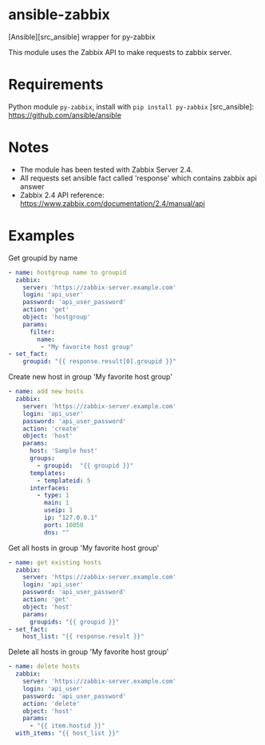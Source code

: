 # ansible-zabbix
[Ansible][src_ansible] wrapper for py-zabbix

This module uses the Zabbix API to make requests to zabbix server.

# Requirements
Python module ``py-zabbix``, install with ``pip install py-zabbix``
[src_ansible]: https://github.com/ansible/ansible

# Notes
* The module has been tested with Zabbix Server 2.4.
* All requests set ansible fact called 'response' which contains zabbix api answer
* Zabbix 2.4 API reference: https://www.zabbix.com/documentation/2.4/manual/api

# Examples

Get groupid by name
```yaml
- name: hostgroup name to groupid
  zabbix:
    server: 'https://zabbix-server.example.com'
    login: 'api_user'
    password: 'api_user_password'
    action: 'get'
    object: 'hostgroup'
    params:
      filter:
        name:
         - "My favorite host group"
- set_fact:
    groupid: "{{ response.result[0].groupid }}"
```
Create new host in group 'My favorite host group'
```yaml
- name: add new hosts
  zabbix:
    server: 'https://zabbix-server.example.com'
    login: 'api_user'
    password: 'api_user_password'
    action: 'create'
    object: 'host'
    params:
      host: 'Sample host'
      groups:
        - groupid:  "{{ groupid }}"
      templates:
        - templateid: 5
      interfaces:
        - type: 1
          main: 1
          useip: 1
          ip: "127.0.0.1"
          port: 10050
          dns: ""
```
Get all hosts in group 'My favorite host group'
```yaml
- name: get existing hosts
  zabbix:
    server: 'https://zabbix-server.example.com'
    login: 'api_user'
    password: 'api_user_password'
    action: 'get'
    object: 'host'
    params:
      groupids: "{{ groupid }}"
- set_fact:
    host_list: "{{ response.result }}"
```
Delete all hosts in group 'My favorite host group'
```yaml
- name: delete hosts
  zabbix:
    server: 'https://zabbix-server.example.com'
    login: 'api_user'
    password: 'api_user_password'
    action: 'delete'
    object: 'host'
    params:
      - "{{ item.hostid }}"
  with_items: "{{ host_list }}"
```
